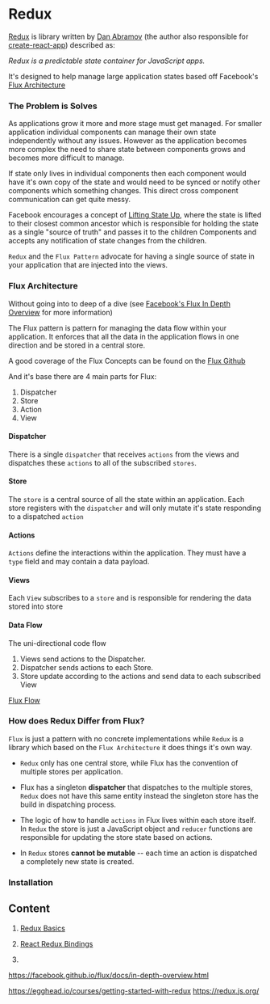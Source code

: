# Redux

[Redux](https://github.com/reactjs/redux) is library written by [Dan Abramov](https://github.com/gaearon) (the author
also responsible for [create-react-app](https://github.com/facebookincubator/create-react-app)) described as:

<cite>Redux is a predictable state container for JavaScript apps.</cite>

It's designed to help manage large application states based off Facebook's [Flux Architecture](https://facebook.github.io/flux/)

### The Problem is Solves

As applications grow it more and more stage must get managed. For smaller application individual components can manage their
own state independently without any issues. However as the application becomes more complex the need to share state between
components grows and becomes more difficult to manage.

If state only lives in individual components then each component would have it's own copy of the state and would need to be
synced or notify other components which something changes. This direct cross component communication can get quite messy.

Facebook encourages a concept of [Lifting State Up](https://reactjs.org/docs/lifting-state-up.html), where the state is
lifted to their closest common ancestor which is responsible for holding the state as a single "source of truth" and 
passes it to the children Components and accepts any notification of state changes from the children.

`Redux` and the `Flux Pattern` advocate for having a single source of state in your application that are injected into the views.


### Flux Architecture

Without going into to deep of a dive (see [Facebook's Flux In Depth Overview](https://facebook.github.io/flux/docs/in-depth-overview.html) for more information)


The Flux pattern is pattern for managing the data flow within your application. It enforces that all the data in the application
flows in one direction and be stored in a central store.

A good coverage of the Flux Concepts can be found on the [Flux Github](https://github.com/facebook/flux/tree/master/examples/flux-concepts)


And it's base there are 4 main parts for Flux:

1. Dispatcher
2. Store
3. Action
4. View

#### Dispatcher

There is a single `dispatcher` that receives `actions` from the views and dispatches these `actions` to all of the
subscribed `stores`.


#### Store

The `store` is a central source of all the state within an application. Each store registers with the `dispatcher` and
will only mutate it's state responding to a dispatched `action`

#### Actions

`Actions` define the interactions within the application. They must have a `type` field and may contain a data payload.

#### Views

Each `View` subscribes to a `store` and is responsible for rendering the data stored into store


#### Data Flow

The uni-directional code flow

1. Views send actions to the Dispatcher.
2. Dispatcher sends actions to each Store.
3. Store update according to the actions and send data to each subscribed View

[Flux Flow](https://github.com/facebook/flux/blob/master/examples/flux-concepts/flux-simple-f8-diagram-with-client-action-1300w.png)

### How does Redux Differ from Flux?

`Flux` is just a pattern with no concrete implementations while `Redux` is a library which based on the `Flux Architecture` it
 does things it's own way.
 
 - `Redux` only has one central store, while Flux has the convention of multiple stores per application.
 
 - Flux has a singleton **dispatcher** that dispatches to the multiple stores, `Redux` does not have this same entity instead
 the singleton store has the build in dispatching process.
 
 - The logic of how to handle `actions` in Flux lives within each store itself. In `Redux` the store is just a JavaScript object 
 and `reducer` functions are responsible for updating the store state based on actions.
 
 - In `Redux` stores **cannot be mutable** -- each time an action is dispatched a completely new state is created.
 
 
### Installation
 
## Content

1. [Redux Basics](./1_redux_basics)

2. [React Redux Bindings](./2_react_redux)

3. 



https://facebook.github.io/flux/docs/in-depth-overview.html



https://egghead.io/courses/getting-started-with-redux
https://redux.js.org/
